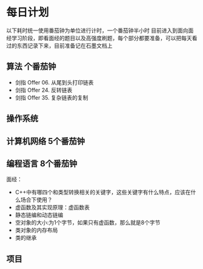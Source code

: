 # 每日计划
以下耗时统一使用番茄钟为单位进行计时，一个番茄钟半小时
目前进入到面向面经学习阶段，即看面经的题目以及高强度刷题，每个部分都要准备，可以把每天看过的东西记录下来，目前准备记在石墨文档上
## 算法 个番茄钟
- 剑指 Offer 06. 从尾到头打印链表
- 剑指 Offer 24. 反转链表
- 剑指 Offer 35. 复杂链表的复制
## 操作系统 
## 计算机网络 5个番茄钟    
## 编程语言 8个番茄钟
面经：
- C++中有哪四个和类型转换相关的关键字，这些关键字有什么特点，应该在什么场合下使用？
- 虚函数及其实现原理：虚函数表
- 静态链编和动态链编
- 空对象的大小:为1个字节，如果只有虚函数，那么就是8个字节
- 类对象的内存布局
- 类的继承
## 项目 
